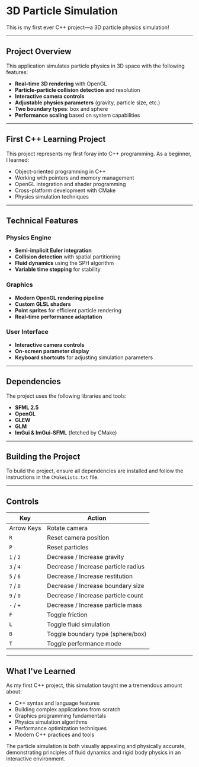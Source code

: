 # 3D Particle Simulation

This is my first ever C++ project—a 3D particle physics simulation!

---

## Project Overview

This application simulates particle physics in 3D space with the following features:

- **Real-time 3D rendering** with OpenGL
- **Particle-particle collision detection** and resolution
- **Interactive camera controls**
- **Adjustable physics parameters** (gravity, particle size, etc.)
- **Two boundary types**: box and sphere
- **Performance scaling** based on system capabilities

---

## First C++ Learning Project

This project represents my first foray into C++ programming. As a beginner, I learned:

- Object-oriented programming in C++
- Working with pointers and memory management
- OpenGL integration and shader programming
- Cross-platform development with CMake
- Physics simulation techniques

---

## Technical Features

### Physics Engine
- **Semi-implicit Euler integration**
- **Collision detection** with spatial partitioning
- **Fluid dynamics** using the SPH algorithm
- **Variable time stepping** for stability

### Graphics
- **Modern OpenGL rendering pipeline**
- **Custom GLSL shaders**
- **Point sprites** for efficient particle rendering
- **Real-time performance adaptation**

### User Interface
- **Interactive camera controls**
- **On-screen parameter display**
- **Keyboard shortcuts** for adjusting simulation parameters

---

## Dependencies

The project uses the following libraries and tools:

- **SFML 2.5**
- **OpenGL**
- **GLEW**
- **GLM**
- **ImGui & ImGui-SFML** (fetched by CMake)

---

## Building the Project

To build the project, ensure all dependencies are installed and follow the instructions in the `CMakeLists.txt` file.

---

## Controls

| Key         | Action                                   |
|-------------|-----------------------------------------|
| Arrow Keys  | Rotate camera                           |
| `R`         | Reset camera position                   |
| `P`         | Reset particles                         |
| `1` / `2`   | Decrease / Increase gravity             |
| `3` / `4`   | Decrease / Increase particle radius     |
| `5` / `6`   | Decrease / Increase restitution         |
| `7` / `8`   | Decrease / Increase boundary size       |
| `9` / `0`   | Decrease / Increase particle count      |
| `-` / `+`   | Decrease / Increase particle mass       |
| `F`         | Toggle friction                         |
| `L`         | Toggle fluid simulation                 |
| `B`         | Toggle boundary type (sphere/box)       |
| `T`         | Toggle performance mode                 |

---

## What I've Learned

As my first C++ project, this simulation taught me a tremendous amount about:

- C++ syntax and language features
- Building complex applications from scratch
- Graphics programming fundamentals
- Physics simulation algorithms
- Performance optimization techniques
- Modern C++ practices and tools

The particle simulation is both visually appealing and physically accurate, demonstrating principles of fluid dynamics and rigid body physics in an interactive environment.